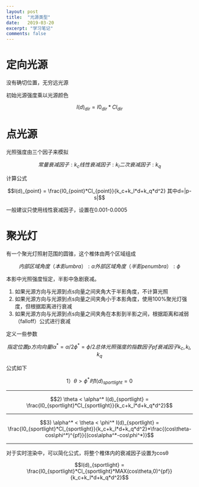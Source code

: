 ```yaml
---
layout: post
title:  "光源类型"
date:   2019-03-20
excerpt: "学习笔记"
comments: false
---
```


# 定向光源
没有确切位置，无穷远光源

初始光源强度乘以光源颜色
```math
I(d)_{dir} = I0_{dir} * Cl_{dir}
```
# 点光源
光照强度由三个因子来模拟

```math
常量衰减因子:k_c

线性衰减因子:k_l

二次衰减因子:k_q
```
计算公式
```math
I(d)_{point} = \frac{I0_{point}*Cl_{point}}{k_c+k_l*d+k_q*d^2}

其中d=|p-s|
```
一般建议只使用线性衰减因子，设置在0.001-0.0005

# 聚光灯
有一个聚光灯照射范围的圆锥，这个椎体由两个区域组成
```math
内部区域角度（本影umbra）:\alpha

外部区域角度（半影penumbra）:\phi
```
本影中光照强度恒定，半影中急剧衰减。
1. 如果光源方向与光源到点s向量之间夹角大于半影角度，不计算光照
2. 如果光源方向与光源到点s向量之间夹角小于本影角度，使用100%聚光灯强度，但根据距离进行衰减
3. 如果光源方向与光源到点s向量之间夹角在本影到半影之间，根据距离和减弱（falloff）公式进行衰减

定义一些参数
```math
指定位置p

方向向量l

\alpha^*=\alpha / 2

\phi^*=\phi / 2

总体光照强度的指数因子pf

衰减因子k_c,k_l,k_q
```
公式如下
```math
1）\theta > \phi^*时

I(d)_{sportlight}=0
```
---
```math
2) \theta < \alpha^*

I(d)_{sportlight} = \frac{I0_{sportlight}*Cl_{sportlight}}{k_c+k_l*d+k_q*d^2}
```
---
```math
3) \alpha^* < \theta < \phi^*

I(d)_{sportlight} = \frac{I0_{sportlight}*Cl_{sportlight}}{k_c+k_l*d+k_q*d^2}*\frac{(cos\theta-cos\phi^*)^{pf}}{(cos\alpha^*-cos\phi^*)}
```
---
对于实时渲染中，可以简化公式，将整个椎体内的衰减因子设置为cosθ
```math
I(d)_{sportlight} = \frac{I0_{sportlight}*Cl_{sportlight}*MAX(cos\theta,0)^{pf}}{k_c+k_l*d+k_q*d^2}
```
